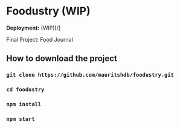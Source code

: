 # Foodustry (WIP)

**Deployment:** (WIP)[/]

Final Project: Food Journal

## How to download the project

### `git clone https://github.com/mauritshdb/foodustry.git`

### `cd foodustry`

### `npm install`

### `npm start`
